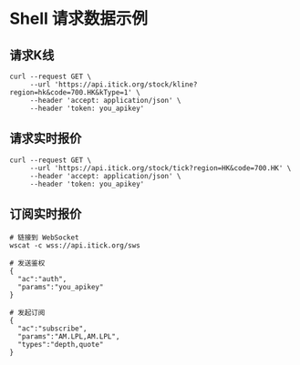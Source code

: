 # Shell 请求数据示例



## 请求K线

```shell
curl --request GET \
     --url 'https://api.itick.org/stock/kline?region=hk&code=700.HK&kType=1' \
     --header 'accept: application/json' \
     --header 'token: you_apikey'
```



## 请求实时报价

```shell
curl --request GET \
     --url 'https://api.itick.org/stock/tick?region=HK&code=700.HK' \
     --header 'accept: application/json' \
     --header 'token: you_apikey'
```



## 订阅实时报价

```shell
# 链接到 WebSocket
wscat -c wss://api.itick.org/sws

# 发送鉴权
{
  "ac":"auth",
  "params":"you_apikey"
}

# 发起订阅
{
  "ac":"subscribe",
  "params":"AM.LPL,AM.LPL",
  "types":"depth,quote"
}
```

